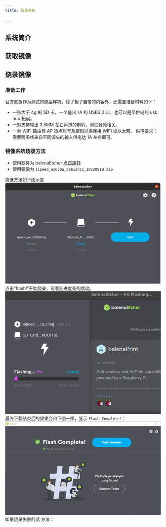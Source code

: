 ```yaml
---
title: 烧录系统  

---
```


## 系统简介

## 获取镜像

## 烧录镜像

### 准备工作

官方底板作为测试的原型样机，除了板子自带的内容外，还需要准备材料如下：
- 一张大于 4g 的 SD 卡，一个能出 1A 的 USB3.0 口，也可以是带供电的 usb hub 拓展。 
- 一对支持输出 3.5MM 左右声道的喇叭，测试音频相关。
- 一台 WIFI 路由器 AP 热点账号及密码以供连接 WIFI 或以太网。
供电要求：需要两条线来自不同源头的输入供电达 1A 左右即可。

### 镜像系统烧录方法

- 使用软件为 balenaEtcher [点击跳转](https://www.balena.io/etcher/)
- 使用镜像为 `sipeed_ax620a_debian11_20220819.zip` []()

烧录方法如下图示意
![etcher](../../../assets/maixIII/ax-pi/etcher.jpg)
点击“flash!”开始烧录，可看到进度条的跳动。
![etcher_two](../../../assets/maixIII/ax-pi/etcher_t.jpg)
最终下载结束后的效果会和下图一样，显示 `Flash Complete!`：
![etcher_three](../../../assets/maixIII/ax-pi/etcher_h.jpg)
如果烧录失败的话 方法：
